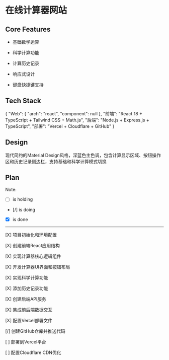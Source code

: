 # 在线计算器网站

## Core Features

- 基础数学运算

- 科学计算功能

- 计算历史记录

- 响应式设计

- 键盘快捷键支持

## Tech Stack

{
  "Web": {
    "arch": "react",
    "component": null
  },
  "前端": "React 18 + TypeScript + Tailwind CSS + Math.js",
  "后端": "Node.js + Express.js + TypeScript",
  "部署": "Vercel + Cloudflare + GitHub"
}

## Design

现代简约的Material Design风格，深蓝色主色调，包含计算显示区域、按钮操作区和历史记录侧边栏，支持基础和科学计算模式切换

## Plan

Note: 

- [ ] is holding
- [/] is doing
- [X] is done

---

[X] 项目初始化和环境配置

[X] 创建前端React应用结构

[X] 实现计算器核心逻辑组件

[X] 开发计算器UI界面和按钮布局

[X] 实现科学计算功能

[X] 添加历史记录功能

[X] 创建后端API服务

[X] 集成前后端数据交互

[X] 配置Vercel部署文件

[/] 创建GitHub仓库并推送代码

[ ] 部署到Vercel平台

[ ] 配置Cloudflare CDN优化
